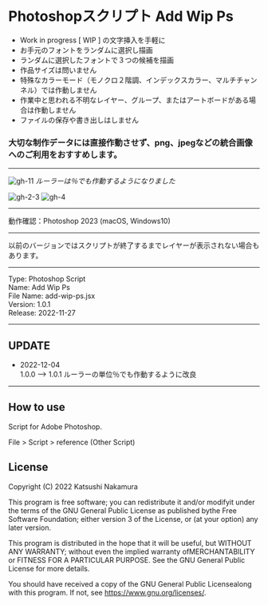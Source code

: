 # Photoshopスクリプト Add Wip Ps

- Work in progress [ WIP ] の文字挿入を手軽に
- お手元のフォントをランダムに選択し描画
- ランダムに選択したフォントで３つの候補を描画
- 作品サイズは問いません
- 特殊なカラーモード（モノクロ２階調、インデックスカラー、マルチチャンネル）では作動しません
- 作業中と思われる不明なレイヤー、グループ、またはアートボードがある場合は作動しません
- ファイルの保存や書き出しはしません

### **大切な制作データには直接作動させず、png、jpegなどの統合画像へのご利用をおすすめします。**

---

![gh-11](https://user-images.githubusercontent.com/77219005/205332263-f526bbc9-5054-4bfe-aac9-84da5f318a52.png)
*ルーラーは％でも作動するようになりました*

![gh-2-3](https://user-images.githubusercontent.com/77219005/204752707-87d61f5f-5cde-4f16-95fd-d114777af494.png)
![gh-4](https://user-images.githubusercontent.com/77219005/204752742-48941c23-11a8-45bf-8207-43d309a523b2.png)


---

動作確認：Photoshop 2023 (macOS, Windows10)

---

以前のバージョンではスクリプトが終了するまでレイヤーが表示されない場合もあります。

---

Type: Photoshop Script  
Name: Add Wip Ps  
File Name: add-wip-ps.jsx  
Version: 1.0.1  
Release: 2022-11-27

---

## UPDATE

- 2022-12-04  
1.0.0 --> 1.0.1  ルーラーの単位％でも作動するように改良

---

## How to use

Script for Adobe Photoshop.

File > Script > reference (Other Script)


## License

Copyright (C) 2022 Katsushi Nakamura

This program is free software; you can redistribute it and/or modifyit under the terms of the GNU General Public License as published bythe Free Software Foundation; either version 3 of the License, or (at your option) any later version.

This program is distributed in the hope that it will be useful, but WITHOUT ANY WARRANTY; without even the implied warranty ofMERCHANTABILITY or FITNESS FOR A PARTICULAR PURPOSE. See the GNU General Public License for more details.

You should have received a copy of the GNU General Public Licensealong with this program. If not, see <https://www.gnu.org/licenses/>.
